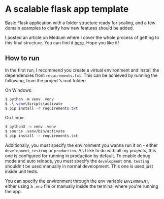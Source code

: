 # A scalable flask app template
Basic Flask application with a folder structure ready for scaling, and a few domain examples to clarify how new features should be added.

I posted an article on Medium where I cover the whole process of getting to this final structure. You can find it [here](https://medium.com/@gabrielsollero/domain-driven-design-in-practice-the-train-of-thought-behind-a-scalable-rest-api-with-flask-8904e9017ae9). Hope you like it!

## How to run
In the first run, I recommend you create a virtual environment and install the dependencies from `requirements.txt`. This can be achieved by running the following, from the project's root folder:

On Windows:
```powershell
$ python -m venv .venv
$ .\.venv\Scripts\activate
$ pip install -r requirements.txt
```

On Linux:
```bash
$ python3 -m venv .venv
$ source .venv/bin/activate
$ pip install -r requirements.txt
```

Additionally, you must specify the environment you wanna run it on - either `development`, `testing` or `production`. As I like to do with all my projects, this one is configured for running in production by default. To enable debug mode and auto reloads, you must specify the `development` one. `testing` shouldn't be used manually in normal development. This one is used just inside unit tests.

You can specify the environment through the env variable `ENVIRONMENT`, either using a `.env` file or manually inside the terminal where you're running the app.
